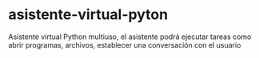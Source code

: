 # asistente-virtual-pyton
Asistente virtual Python multiuso, el asistente podrá ejecutar tareas como abrir programas, archivos, establecer una conversación con el usuario
